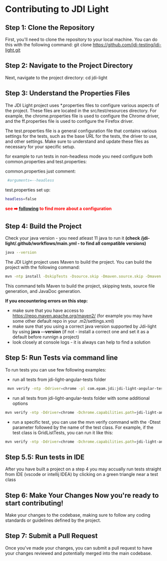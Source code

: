 # Contributing to JDI Light

## Step 1: Clone the Repository 

First, you'll need to clone the repository to your local machine. You can do this with the following command: git clone https://github.com/jdi-testing/jdi-light.git

## Step 2: Navigate to the Project Directory 

Next, navigate to the project directory: cd jdi-light

## Step 3: Understand the Properties Files 
The JDI Light project uses *.properties files to configure various aspects of the project. These files are located in the src/test/resources directory. For example, the chrome.properties file is used to configure the Chrome driver, and the ff.properties file is used to configure the Firefox driver.

The test.properties file is a general configuration file that contains various settings for the tests, such as the base URL for the tests, the driver to use, and other settings. Make sure to understand and update these files as necessary for your specific setup.

for example to run tests in non-headless mode you need configure both common.properties and test.properties:

common.properties just comment:
``` bash
 #arguments=--headless
```
test.properties set up:
``` bash
headless=false
``` 
<span style="color:red">**see ➡️ [following](https://jdi-docs.github.io/jdi-light/?java#1-quick-start) to find more about a configuration**</span> 

## Step 4: Build the Project 

Check your java version - you need atleast 11 java to run it 
**(check /jdi-light/.github/workflows/main.yml - to find all compatible versions)**
``` bash
java --version
```

The JDI Light project uses Maven to build the project. You can build the project with the following command: 
``` bash
mvn -ntp install -DskipTests -Dsource.skip -Dmaven.source.skip -Dmaven.javadoc.skip=true 
```
This command tells Maven to build the project, skipping tests, source file generation, and JavaDoc generation.

**If you encountering errors on this step:**
- make sure that you have access to https://repo.maven.apache.org/maven2/ (for example you may have some 
other default repo in your .m2/settings.xml)
- make sure that you using a correct java version supported by Jdi-light by using **java --version** (if not - install a correct one and set it as a default before runnign a project)
- look closely at console logs - it is always can help to find a solution

## Step 5: Run Tests via command line

To run tests you can use few following examples:
- run all tests from jdi-light-angular-tests folder
``` bash
 mvn verify -ntp -Ddriver=chrome -pl com.epam.jdi:jdi-light-angular-tests
```  
- run all tests from jdi-light-angular-tests folder with some additional options
``` bash 
mvn verify -ntp -Ddriver=chrome -Dchrome.capabilities.path=jdi-light-angular-tests/src/test/resources/chrome.properties -Dff.capabilities.path=jdi-light-angular-tests/src/test/resources/ff.properties -pl com.epam.jdi:jdi-light-angular-tests --fail-at-end
```
- run a specific test, you can use the mvn verify command with the -Dtest parameter followed by the name of the test class. For example, if the test class is GridListTests, you can run it like this: 
``` bash 
mvn verify -ntp -Ddriver=chrome -Dchrome.capabilities.path=jdi-light-angular-tests/src/test/resources/chrome.properties -Dff.capabilities.path=jdi-light-angular-tests/src/test/resources/ff.properties -Dtest=io.github.epam.angular.tests.elements.complex.GridListTests -pl com.epam.jdi:jdi-light-angular-tests --fail-at-end 
```

## Step 5.5: Run tests in IDE 
After you have built a project on a step 4 you may accually run tests straight from IDE (vscode or intellij IDEA) by clicking on a green triangle near a test class


## Step 6: Make Your Changes Now you're ready to start contributing! 
Make your changes to the codebase, making sure to follow any coding standards or guidelines defined by the project.

## Step 7: Submit a Pull Request 
Once you've made your changes, you can submit a pull request to have your changes reviewed and potentially merged into the main codebase.